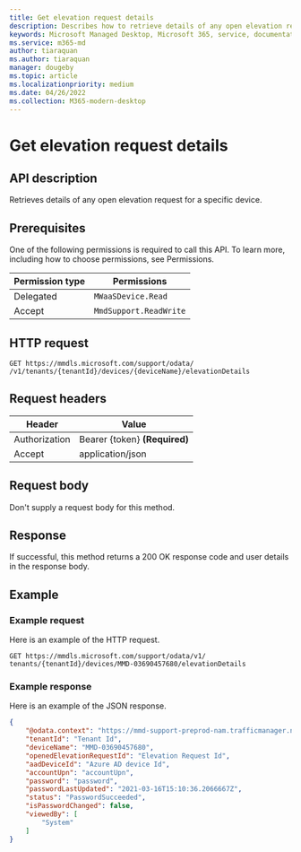 ```yaml
---
title: Get elevation request details
description: Describes how to retrieve details of any open elevation request for a specific device.
keywords: Microsoft Managed Desktop, Microsoft 365, service, documentation
ms.service: m365-md
author: tiaraquan
ms.author: tiaraquan
manager: dougeby
ms.topic: article
ms.localizationpriority: medium
ms.date: 04/26/2022
ms.collection: M365-modern-desktop
---
```


# Get elevation request details

## API description

Retrieves details of any open elevation request for a specific device.

## Prerequisites

One of the following permissions is required to call this API. To learn more, including how to choose permissions, see Permissions.

| Permission type | Permissions |
| --- | --- |
| Delegated | `MWaaSDevice.Read` |
| Accept | `MmdSupport.ReadWrite` |

## HTTP request

```http
GET https://mmdls.microsoft.com/support/odata/ /v1/tenants/{tenantId}/devices/{deviceName}/elevationDetails
```

## Request headers

| Header | Value |
| --- | --- |
| Authorization | Bearer {token} **(Required)** |
| Accept | application/json |

## Request body

Don't supply a request body for this method.

## Response

If successful, this method returns a 200 OK response code and user details in the response body.

## Example

### Example request

Here is an example of the HTTP request.

```http
GET https://mmdls.microsoft.com/support/odata/v1/ tenants/{tenantId}/devices/MMD-03690457680/elevationDetails
```

### Example response

Here is an example of the JSON response.

```json
{ 
    "@odata.context": "https://mmd-support-preprod-nam.trafficmanager.net/odata/v1/$metadata#Microsoft.ManagedDesktop.DeviceElevationDetail", 
    "tenantId": "Tenant Id", 
    "deviceName": "MMD-03690457680", 
    "openedElevationRequestId": "Elevation Request Id", 
    "aadDeviceId": "Azure AD device Id", 
    "accountUpn": "accountUpn", 
    "password": "password", 
    "passwordLastUpdated": "2021-03-16T15:10:36.2066667Z", 
    "status": "PasswordSucceeded", 
    "isPasswordChanged": false, 
    "viewedBy": [ 
        "System" 
    ] 
}
```
